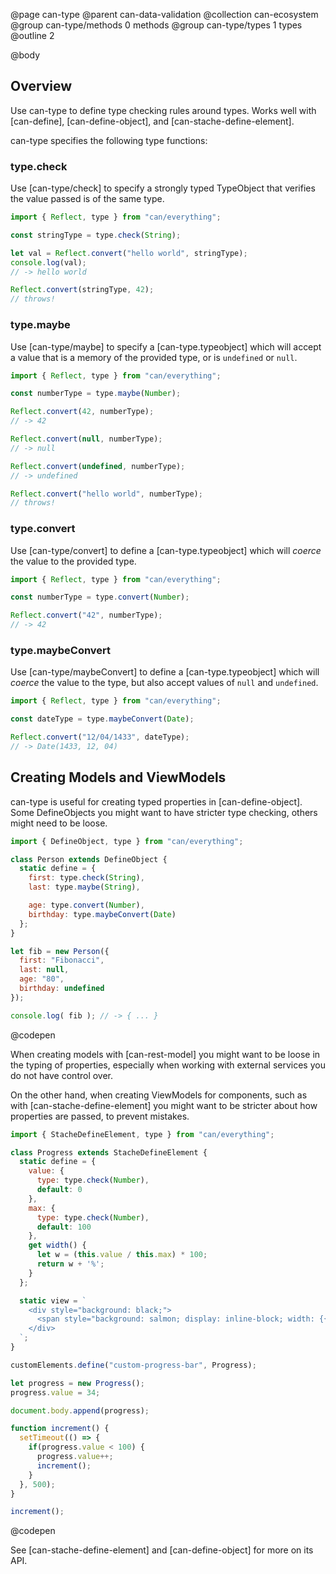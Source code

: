 @page can-type
@parent can-data-validation
@collection can-ecosystem
@group can-type/methods 0 methods
@group can-type/types 1 types
@outline 2

@body

## Overview

Use can-type to define type checking rules around types. Works well with [can-define], [can-define-object], and [can-stache-define-element].

can-type specifies the following type functions:

### type.check

Use [can-type/check] to specify a strongly typed TypeObject that verifies the value passed is of the same type.

```js
import { Reflect, type } from "can/everything";

const stringType = type.check(String);

let val = Reflect.convert("hello world", stringType);
console.log(val);
// -> hello world

Reflect.convert(stringType, 42);
// throws!
```


### type.maybe

Use [can-type/maybe] to specify a [can-type.typeobject] which will accept a value that is a memory of the provided type, or is `undefined` or `null`.

```js
import { Reflect, type } from "can/everything";

const numberType = type.maybe(Number);

Reflect.convert(42, numberType);
// -> 42

Reflect.convert(null, numberType);
// -> null

Reflect.convert(undefined, numberType);
// -> undefined

Reflect.convert("hello world", numberType);
// throws!
```

### type.convert

Use [can-type/convert] to define a [can-type.typeobject] which will *coerce* the value to the provided type.

```js
import { Reflect, type } from "can/everything";

const numberType = type.convert(Number);

Reflect.convert("42", numberType);
// -> 42
```

### type.maybeConvert

Use [can-type/maybeConvert] to define a [can-type.typeobject] which will *coerce* the value to the type, but also accept values of `null` and `undefined`.

```js
import { Reflect, type } from "can/everything";

const dateType = type.maybeConvert(Date);

Reflect.convert("12/04/1433", dateType);
// -> Date(1433, 12, 04)
```

## Creating Models and ViewModels

can-type is useful for creating typed properties in [can-define-object]. Some DefineObjects you might want to have stricter type checking, others might need to be loose.

```js
import { DefineObject, type } from "can/everything";

class Person extends DefineObject {
  static define = {
    first: type.check(String),
    last: type.maybe(String),

    age: type.convert(Number),
    birthday: type.maybeConvert(Date)
  };
}

let fib = new Person({
  first: "Fibonacci",
  last: null,
  age: "80",
  birthday: undefined
});

console.log( fib ); // -> { ... }
```
@codepen

When creating models with [can-rest-model] you might want to be loose in the typing of properties, especially when working with external services you do not have control over.

On the other hand, when creating ViewModels for components, such as with [can-stache-define-element] you might want to be stricter about how properties are passed, to prevent mistakes.

```js
import { StacheDefineElement, type } from "can/everything";

class Progress extends StacheDefineElement {
  static define = {
    value: {
      type: type.check(Number),
      default: 0
    },
    max: {
      type: type.check(Number),
      default: 100
    },
    get width() {
      let w = (this.value / this.max) * 100;
      return w + '%';
    }
  };

  static view = `
    <div style="background: black;">
      <span style="background: salmon; display: inline-block; width: {{width}}">&nbsp;</span>
    </div>
  `;
}

customElements.define("custom-progress-bar", Progress);

let progress = new Progress();
progress.value = 34;

document.body.append(progress);

function increment() {
  setTimeout(() => {
    if(progress.value < 100) {
      progress.value++;
      increment();
    }
  }, 500);
}

increment();
```
@codepen

See [can-stache-define-element] and [can-define-object] for more on its API.
